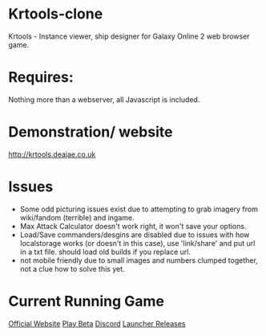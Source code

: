 # Krtools-clone
Krtools - Instance viewer, ship designer for Galaxy Online 2 web browser game.
# Requires:
Nothing more than a webserver, all Javascript is included.
# Demonstration/ website
http://krtools.deajae.co.uk

# Issues
- Some odd picturing issues exist due to attempting to grab imagery from wiki/fandom (terrible) and ingame.
- Max Attack Calculator doesn't work right, it won't save your options.
- Load/Save commanders/desgins are disabled due to issues with how localstorage works (or doesn't in this case), use 'link/share' and put url in a txt file. should load old builds if you replace url.
- not mobile friendly due to small images and numbers clumped together, not a clue how to solve this yet.

# Current Running Game
[Official Website](https://supergo2.com)
[Play Beta](https://github.com/SuperGO2/supergo2-issues)
[Discord](https://discord.gg/ApPQErfvJw)
[Launcher Releases](https://github.com/SuperGO2/supergo2-issues/releases)
